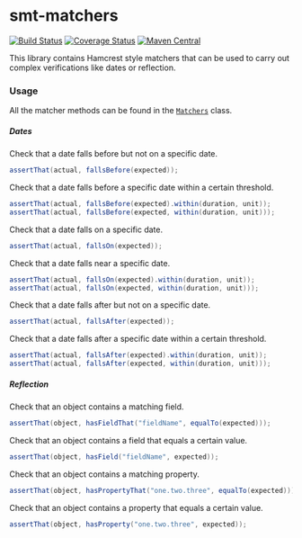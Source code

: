 <!---
Copyright 2015 Karl Bennett

Licensed under the Apache License, Version 2.0 (the "License");
you may not use this file except in compliance with the License.
You may obtain a copy of the License at

    http://www.apache.org/licenses/LICENSE-2.0

Unless required by applicable law or agreed to in writing, software
distributed under the License is distributed on an "AS IS" BASIS,
WITHOUT WARRANTIES OR CONDITIONS OF ANY KIND, either express or implied.
See the License for the specific language governing permissions and
limitations under the License.
-->
smt-matchers
===========
[![Build Status](https://travis-ci.org/shiver-me-timbers/smt-matchers-parent.svg?branch=master)](https://travis-ci.org/shiver-me-timbers/smt-matchers-parent) [![Coverage Status](https://coveralls.io/repos/shiver-me-timbers/smt-matchers-parent/badge.svg?branch=master&service=github)](https://coveralls.io/github/shiver-me-timbers/smt-matchers-parent?branch=master) [![Maven Central](https://maven-badges.herokuapp.com/maven-central/com.github.shiver-me-timbers/smt-matcherssmt-matchers/badge.svg)](https://maven-badges.herokuapp.com/maven-central/com.github.shiver-me-timbers/smt-matchers/)

This library contains Hamcrest style matchers that can be used to carry out complex verifications like dates or
reflection.

### Usage

All the matcher methods can be found in the [`Matchers`](src/main/java/shiver/me/timbers/matchers/Matchers.java) class.

##### Dates

Check that a date falls before but not on a specific date.
```java
assertThat(actual, fallsBefore(expected));
```

Check that a date falls before a specific date within a certain threshold.
```java
assertThat(actual, fallsBefore(expected).within(duration, unit));
assertThat(actual, fallsBefore(expected, within(duration, unit)));
```

Check that a date falls on a specific date.
```java
assertThat(actual, fallsOn(expected));
```

Check that a date falls near a specific date.
```java
assertThat(actual, fallsOn(expected).within(duration, unit));
assertThat(actual, fallsOn(expected, within(duration, unit)));
```

Check that a date falls after but not on a specific date.
```java
assertThat(actual, fallsAfter(expected));
```

Check that a date falls after a specific date within a certain threshold.
```java
assertThat(actual, fallsAfter(expected).within(duration, unit));
assertThat(actual, fallsAfter(expected, within(duration, unit)));
```

##### Reflection

Check that an object contains a matching field.
```java
assertThat(object, hasFieldThat("fieldName", equalTo(expected)));
```

Check that an object contains a field that equals a certain value.
```java
assertThat(object, hasField("fieldName", expected));
```

Check that an object contains a matching property.
```java
assertThat(object, hasPropertyThat("one.two.three", equalTo(expected)));
```

Check that an object contains a property that equals a certain value.
```java
assertThat(object, hasProperty("one.two.three", expected));
```
